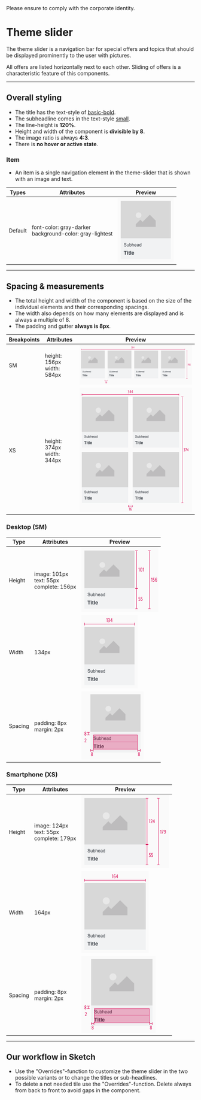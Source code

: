 <AlertInfo alertHeadline="Modifiable">
Please ensure to comply with the corporate identity.
</AlertInfo>

# Theme slider

The theme slider is a navigation bar for special offers and topics that should be displayed prominently to the user with pictures.

All offers are listed horizontally next to each other. Sliding of offers is a characteristic feature of this components.

---

## Overall styling

- The title has the text-style of [basic-bold](../../General/Typography/Typography.md#basic-bold).
- The subheadline comes in the text-style [small](../../General/Typography/Typography.md#small).
- The line-height is **120%**.
- Height and width of the component is **divisible by 8**.
- The image ratio is always **4:3**.
- There is **no hover or active state**.

### Item

- An item is a single navigation element in the theme-slider that is shown with an image and text.

| Types | Attributes | Preview |
|---|---|---|
| Default | font-color: gray-darker <br> background-color: gray-lightest | ![default](assets/themeslider/item@1x.png) |

---

## Spacing & measurements

- The total height and width of the component is based on the size of the individual elements and their corresponding spacings.
- The width also depends on how many elements are displayed and is always a multiple of 8.
- The padding and gutter **always is 8px**.

| Breakpoints | Attributes | Preview |
|---|---|---|
| SM | height: 156px <br> width: 584px | ![complete: SM](assets/measurements/SM@1x.png) |
| XS | height: 374px <br> width: 344px |  ![complete: XS](assets/measurements/XS@1x.png) |

### Desktop (SM)

| Type | Attributes | Preview |
|---|---|---|
| Height | image: 101px <br> text: 55px<br>complete: 156px | ![height: SM](assets/measurements/SM/height@1x.png) |
| Width | 134px | ![width: SM](assets/measurements/SM/width@1x.png) |
| Spacing | padding: 8px <br> margin: 2px | ![horizontal: SM](assets/measurements/SM/horizontal-vertical@1x.png) |

### Smartphone (XS)

| Type | Attributes | Preview |
|---|---|---|
| Height | image: 124px<br>text: 55px<br>complete: 179px | ![height: XS](assets/measurements/XS/heigth@1x.png) |
| Width | 164px | ![width: XS](assets/measurements/XS/width@1x.png) |
| Spacing | padding: 8px <br> margin: 2px | ![horizontal: XS](assets/measurements/XS/horizontal-vertical@1x.png) |

---

## Our workflow in Sketch

- Use the "Overrides"-function to customize the theme slider in the two possible variants or to change the titles or sub-headlines.
- To delete a not needed tile use the "Overrides"-function. Delete always from back to front to avoid gaps in the component.
